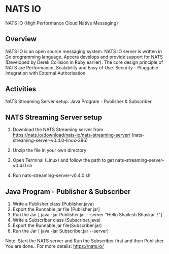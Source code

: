 # NATS IO
NATS IO (High Performance Cloud Native Messaging)

Overview
------------------------------------------
NATS IO is an open source messaging system.
NATS IO server is written in Go programming language.
Apcera develops and provide support for NATS (Developed by Derek Collision in Ruby earlier).
The core design principle of NATS are Performance, Scalability and Easy of Use.
Security - Pluggable Integration with External Authorisation.

Activities
------------------------------------------
NATS Streaming Server setup.
Java Program - Publisher & Subscriber.

NATS Streaming Server setup
-------------------------------------

1) Download the NATS Streaming server from https://nats.io/download/nats-io/nats-streaming-server/ (nats-streaming-server-v0.4.0-linux-386)

2) Unzip the file in your own directory

3) Open Terminal (Linux) and follow the path to get nats-streaming-server-v0.4.0.sh

4) Run nats-streaming-server-v0.4.0.sh 


Java Program - Publisher & Subscriber
-------------------------------------------------

1) Write a Publisher class (Publisher.java)
2) Export the Runnable jar file [Publisher.jar]
3) Run the Jar [ java -jar Publisher.jar --server "Hello Shailesh Bhaskar..!"]
4) Write a Subscriber class (Subscriber.java)
5) Export the Runnable jar file(Subscriber.jar)
6) Run the Jar [ java -jar Subscriber.jar --server]

Note: Start the NATS server and Run the Subscriber first and then Publisher. You are done..
For more details: https://nats.io/
